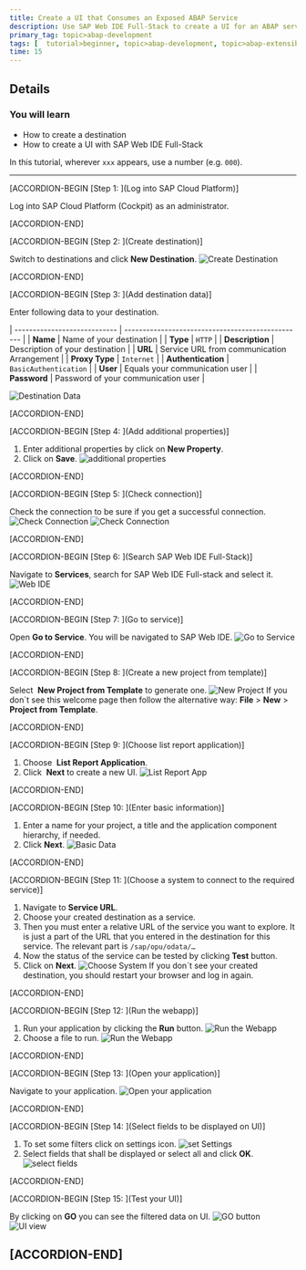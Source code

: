 ```yaml
---
title: Create a UI that Consumes an Exposed ABAP Service
description: Use SAP Web IDE Full-Stack to create a UI for an ABAP service in SAP Cloud Platform ABAP environment.
primary_tag: topic>abap-development
tags: [  tutorial>beginner, topic>abap-development, topic>abap-extensibility ]
time: 15
---
```


## Details
### You will learn  
  - How to create a destination
  - How to create a UI with SAP Web IDE Full-Stack

In this tutorial, wherever `xxx` appears, use a number (e.g. `000`).

---

[ACCORDION-BEGIN [Step 1: ](Log into SAP Cloud Platform)]

Log into SAP Cloud Platform (Cockpit) as an administrator.

[ACCORDION-END]


[ACCORDION-BEGIN [Step 2: ](Create destination)]

Switch to destinations and click **New Destination**.
![Create Destination](Picture1.png)

[ACCORDION-END]


[ACCORDION-BEGIN [Step 3: ](Add destination data)]

Enter following data to your destination.

| ---------------------------- | ------------------------------------------------- |
|          **Name**            |            Name of your destination               |
|          **Type**            |                    `HTTP`                         |
|      **Description**         |            Description of your destination        |
|           **URL**            |        Service URL from communication Arrangement |
|       **Proxy Type**         |                  `Internet`                       |
|     **Authentication**       |            `BasicAuthentication`                  |
|    **User**                  |          Equals your communication user           |
| **Password**                 |        Password of your communication user        |

![Destination Data](Picture2.png)

[ACCORDION-END]


[ACCORDION-BEGIN [Step 4: ](Add additional properties)]

1. Enter additional properties by click on **New Property**.
2. Click on **Save**.
![additional properties](Picture3.png)

[ACCORDION-END]


[ACCORDION-BEGIN [Step 5: ](Check connection)]

Check the connection to be sure if you get a successful connection.
![Check Connection](Picture4.png)
![Check Connection](Picture5.png)

[ACCORDION-END]


[ACCORDION-BEGIN [Step 6: ](Search SAP Web IDE Full-Stack)]

Navigate to **Services**, search for SAP Web IDE Full-stack and select it.
![Web IDE](Picture6.png)

[ACCORDION-END]


[ACCORDION-BEGIN [Step 7: ](Go to service)]

Open **Go to Service**.
You will be navigated to SAP Web IDE.
![Go to Service](Picture7.png)

[ACCORDION-END]


[ACCORDION-BEGIN [Step 8: ](Create a new project from template)]

Select  **New Project from Template** to generate one.
![New Project](Picture8.png)
If you don´t see this welcome page then follow the alternative way: **File** > **New** > **Project from Template**.

[ACCORDION-END]


[ACCORDION-BEGIN [Step 9: ](Choose list report application)]

1. Choose  **List Report Application**.
2. Click  **Next** to create a new UI.
![List Report App](Picture9.png)

[ACCORDION-END]


[ACCORDION-BEGIN [Step 10: ](Enter basic information)]

1. Enter a name for your project, a title and the application component hierarchy, if needed.
2. Click **Next**.
![Basic Data](Picture10.png)

[ACCORDION-END]


[ACCORDION-BEGIN [Step 11: ](Choose a system to connect to the required service)]

1. Navigate to **Service URL**.
2. Choose your created destination as a service.
3. Then you must enter a relative URL of the service you want to explore. It is just a part of the URL that you entered in the destination for this service. The relevant part is `/sap/opu/odata/… `
4. Now the status of the service can be tested by clicking **Test** button.
5. Click on **Next**.
![Choose System](Picture11.png)
If you don´t see your created destination, you should restart your browser and log in again.

[ACCORDION-END]


[ACCORDION-BEGIN [Step 12: ](Run the webapp)]

1. Run your application by clicking the **Run** button.
![Run the Webapp](Picture12.png)
2. Choose a file to run.
![Run the Webapp](Picture13.png)

[ACCORDION-END]


[ACCORDION-BEGIN [Step 13: ](Open your application)]

Navigate to your application.
![Open your application](Picture14.png)

[ACCORDION-END]


[ACCORDION-BEGIN [Step 14: ](Select fields to be displayed on UI)]

1. To set some filters click on settings icon.
![set Settings](Picture15.png)
2. Select fields that shall be displayed or select all and click **OK**.
![select fields](Picture16.png)

[ACCORDION-END]


[ACCORDION-BEGIN [Step 15: ](Test your UI)]

By clicking on **GO** you can see the filtered data on UI.
![GO button](Picture17.png)
![UI view](Picture18.png)

[ACCORDION-END]
---
